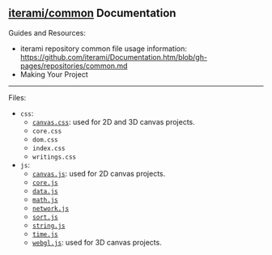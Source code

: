 [iterami/common](https://github.com/iterami/common) Documentation
-----------------------------------------------------------------

Guides and Resources:
* iterami repository common file usage information: https://github.com/iterami/Documentation.htm/blob/gh-pages/repositories/common.md
* Making Your Project

---

Files:
* `css`:
  * [`canvas.css`](https://github.com/iterami/Documentation.htm/blob/gh-pages/common/files/canvascss.md): used for 2D and 3D canvas projects.
  * `core.css`
  * `dom.css`
  * `index.css`
  * `writings.css`
* `js`:
  * [`canvas.js`](https://github.com/iterami/Documentation.htm/blob/gh-pages/common/files/canvasjs.md): used for 2D canvas projects.
  * [`core.js`](https://github.com/iterami/Documentation.htm/blob/gh-pages/common/files/corejs.md)
  * [`data.js`](https://github.com/iterami/Documentation.htm/blob/gh-pages/common/files/datajs.md)
  * [`math.js`](https://github.com/iterami/Documentation.htm/blob/gh-pages/common/files/mathjs.md)
  * [`network.js`](https://github.com/iterami/Documentation.htm/blob/gh-pages/common/files/networkjs.md)
  * [`sort.js`](https://github.com/iterami/Documentation.htm/blob/gh-pages/common/files/sortjs.md)
  * [`string.js`](https://github.com/iterami/Documentation.htm/blob/gh-pages/common/files/stringjs.md)
  * [`time.js`](https://github.com/iterami/Documentation.htm/blob/gh-pages/common/files/timejs.md)
  * [`webgl.js`](https://github.com/iterami/Documentation.htm/blob/gh-pages/common/files/webgljs.md): used for 3D canvas projects.
